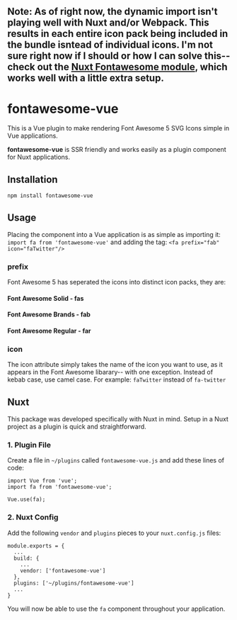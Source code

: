 ## Note: As of right now, the dynamic import isn't playing well with Nuxt and/or Webpack.  This results in each entire icon pack being included in the bundle isntead of individual icons.  I'm not sure right now if I should or how I can solve this-- check out the [Nuxt Fontawesome module](https://github.com/vaso2/nuxt-fontawesome), which works well with a little extra setup.

# fontawesome-vue
This is a Vue plugin to make rendering Font Awesome 5 SVG Icons simple in Vue applications.

**fontawesome-vue** is SSR friendly and works easily as a plugin component for Nuxt applications.

## Installation
`npm install fontawesome-vue`

## Usage
Placing the component into a Vue application is as simple as importing it:
`import fa from 'fontawesome-vue'`
and adding the tag:
`<fa prefix="fab" icon="faTwitter"/>`

### prefix
Font Awesome 5 has seperated the icons into distinct icon packs, they are:
#### Font Awesome Solid - fas
#### Font Awesome Brands - fab
#### Font Awesome Regular - far

### icon
The icon attribute simply takes the name of the icon you want to use, as it appears in the Font Awesome libarary-- with one exception.
Instead of kebab case, use camel case.  For example:
`faTwitter` instead of `fa-twitter`

## Nuxt
This package was developed specifically with Nuxt in mind.  Setup in a Nuxt project as a plugin is quick and straightforward.

### 1. Plugin File
Create a file in `~/plugins` called `fontawesome-vue.js` and add these lines of code:
```
import Vue from 'vue';
import fa from 'fontawesome-vue';

Vue.use(fa);
```

### 2. Nuxt Config
Add the following `vendor` and `plugins` pieces to your `nuxt.config.js` files:
```
module.exports = {
  ...
  build: {
    ...
    vendor: ['fontawesome-vue']
  },
  plugins: ['~/plugins/fontawesome-vue']
  ...
}
```

You will now be able to use the `fa` component throughout your application.

